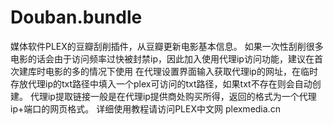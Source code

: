 # Douban.bundle
媒体软件PLEX的豆瓣刮削插件，从豆瓣更新电影基本信息。
如果一次性刮削很多电影的话会由于访问频率过快被封禁ip，因此加入使用代理ip访问功能，建议在首次建库时电影的多的情况下使用
在代理设置界面输入获取代理ip的网址，在临时存放代理ip的txt路径中填入一个plex可访问的txt路径，如果txt不存在则会自动创建。
代理ip提取链接一般是在代理ip提供商处购买所得，返回的格式为一个代理ip+端口的网页格式。
详细使用教程请访问PLEX中文网 plexmedia.cn
